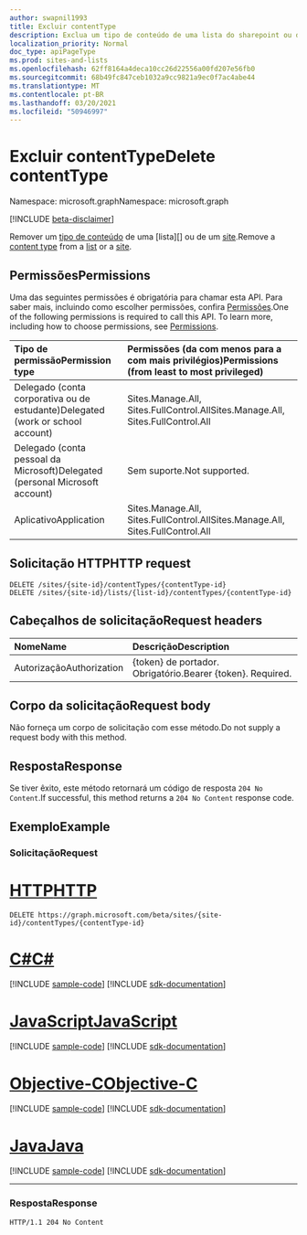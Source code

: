 ```yaml
---
author: swapnil1993
title: Excluir contentType
description: Exclua um tipo de conteúdo de uma lista do sharepoint ou de um site.
localization_priority: Normal
doc_type: apiPageType
ms.prod: sites-and-lists
ms.openlocfilehash: 62ff8164a4deca10cc26d22556a00fd207e56fb0
ms.sourcegitcommit: 68b49fc847ceb1032a9cc9821a9ec0f7ac4abe44
ms.translationtype: MT
ms.contentlocale: pt-BR
ms.lasthandoff: 03/20/2021
ms.locfileid: "50946997"
---
```

# <a name="delete-contenttype"></a><span data-ttu-id="a95cb-103">Excluir contentType</span><span class="sxs-lookup"><span data-stu-id="a95cb-103">Delete contentType</span></span>
<span data-ttu-id="a95cb-104">Namespace: microsoft.graph</span><span class="sxs-lookup"><span data-stu-id="a95cb-104">Namespace: microsoft.graph</span></span>

[!INCLUDE [beta-disclaimer](../../includes/beta-disclaimer.md)]

<span data-ttu-id="a95cb-105">Remover um [tipo de conteúdo][contentType] de uma [lista][] ou de um [site][].</span><span class="sxs-lookup"><span data-stu-id="a95cb-105">Remove a [content type][contentType] from a [list][] or a [site][].</span></span>


## <a name="permissions"></a><span data-ttu-id="a95cb-106">Permissões</span><span class="sxs-lookup"><span data-stu-id="a95cb-106">Permissions</span></span>
<span data-ttu-id="a95cb-p101">Uma das seguintes permissões é obrigatória para chamar esta API. Para saber mais, incluindo como escolher permissões, confira [Permissões](/graph/permissions_reference.md).</span><span class="sxs-lookup"><span data-stu-id="a95cb-p101">One of the following permissions is required to call this API. To learn more, including how to choose permissions, see [Permissions](/graph/permissions_reference.md).</span></span>

|<span data-ttu-id="a95cb-109">Tipo de permissão</span><span class="sxs-lookup"><span data-stu-id="a95cb-109">Permission type</span></span>      | <span data-ttu-id="a95cb-110">Permissões (da com menos para a com mais privilégios)</span><span class="sxs-lookup"><span data-stu-id="a95cb-110">Permissions (from least to most privileged)</span></span>              |
|:--------------------|:---------------------------------------------------------|
|<span data-ttu-id="a95cb-111">Delegado (conta corporativa ou de estudante)</span><span class="sxs-lookup"><span data-stu-id="a95cb-111">Delegated (work or school account)</span></span> | <span data-ttu-id="a95cb-112">Sites.Manage.All, Sites.FullControl.All</span><span class="sxs-lookup"><span data-stu-id="a95cb-112">Sites.Manage.All, Sites.FullControl.All</span></span>    |
|<span data-ttu-id="a95cb-113">Delegado (conta pessoal da Microsoft)</span><span class="sxs-lookup"><span data-stu-id="a95cb-113">Delegated (personal Microsoft account)</span></span> | <span data-ttu-id="a95cb-114">Sem suporte.</span><span class="sxs-lookup"><span data-stu-id="a95cb-114">Not supported.</span></span>    |
|<span data-ttu-id="a95cb-115">Aplicativo</span><span class="sxs-lookup"><span data-stu-id="a95cb-115">Application</span></span> | <span data-ttu-id="a95cb-116">Sites.Manage.All, Sites.FullControl.All</span><span class="sxs-lookup"><span data-stu-id="a95cb-116">Sites.Manage.All, Sites.FullControl.All</span></span> |

## <a name="http-request"></a><span data-ttu-id="a95cb-117">Solicitação HTTP</span><span class="sxs-lookup"><span data-stu-id="a95cb-117">HTTP request</span></span>

<!-- { "blockType": "ignored" } -->

```http
DELETE /sites/{site-id}/contentTypes/{contentType-id}
DELETE /sites/{site-id}/lists/{list-id}/contentTypes/{contentType-id}
```

## <a name="request-headers"></a><span data-ttu-id="a95cb-118">Cabeçalhos de solicitação</span><span class="sxs-lookup"><span data-stu-id="a95cb-118">Request headers</span></span>
|<span data-ttu-id="a95cb-119">Nome</span><span class="sxs-lookup"><span data-stu-id="a95cb-119">Name</span></span>|<span data-ttu-id="a95cb-120">Descrição</span><span class="sxs-lookup"><span data-stu-id="a95cb-120">Description</span></span>|
|:---|:---|
|<span data-ttu-id="a95cb-121">Autorização</span><span class="sxs-lookup"><span data-stu-id="a95cb-121">Authorization</span></span>|<span data-ttu-id="a95cb-p102">{token} de portador. Obrigatório.</span><span class="sxs-lookup"><span data-stu-id="a95cb-p102">Bearer {token}. Required.</span></span>|


## <a name="request-body"></a><span data-ttu-id="a95cb-124">Corpo da solicitação</span><span class="sxs-lookup"><span data-stu-id="a95cb-124">Request body</span></span>

<span data-ttu-id="a95cb-125">Não forneça um corpo de solicitação com esse método.</span><span class="sxs-lookup"><span data-stu-id="a95cb-125">Do not supply a request body with this method.</span></span>

## <a name="response"></a><span data-ttu-id="a95cb-126">Resposta</span><span class="sxs-lookup"><span data-stu-id="a95cb-126">Response</span></span>

<span data-ttu-id="a95cb-127">Se tiver êxito, este método retornará um código de resposta `204 No Content`.</span><span class="sxs-lookup"><span data-stu-id="a95cb-127">If successful, this method returns a `204 No Content` response code.</span></span>

## <a name="example"></a><span data-ttu-id="a95cb-128">Exemplo</span><span class="sxs-lookup"><span data-stu-id="a95cb-128">Example</span></span>

### <a name="request"></a><span data-ttu-id="a95cb-129">Solicitação</span><span class="sxs-lookup"><span data-stu-id="a95cb-129">Request</span></span>

# <a name="http"></a>[<span data-ttu-id="a95cb-130">HTTP</span><span class="sxs-lookup"><span data-stu-id="a95cb-130">HTTP</span></span>](#tab/http)
<!-- {
  "blockType": "request",
  "name": "delete_contenttype"
}
-->

```http
DELETE https://graph.microsoft.com/beta/sites/{site-id}/contentTypes/{contentType-id}
```
# <a name="c"></a>[<span data-ttu-id="a95cb-131">C#</span><span class="sxs-lookup"><span data-stu-id="a95cb-131">C#</span></span>](#tab/csharp)
[!INCLUDE [sample-code](../includes/snippets/csharp/delete-contenttype-csharp-snippets.md)]
[!INCLUDE [sdk-documentation](../includes/snippets/snippets-sdk-documentation-link.md)]

# <a name="javascript"></a>[<span data-ttu-id="a95cb-132">JavaScript</span><span class="sxs-lookup"><span data-stu-id="a95cb-132">JavaScript</span></span>](#tab/javascript)
[!INCLUDE [sample-code](../includes/snippets/javascript/delete-contenttype-javascript-snippets.md)]
[!INCLUDE [sdk-documentation](../includes/snippets/snippets-sdk-documentation-link.md)]

# <a name="objective-c"></a>[<span data-ttu-id="a95cb-133">Objective-C</span><span class="sxs-lookup"><span data-stu-id="a95cb-133">Objective-C</span></span>](#tab/objc)
[!INCLUDE [sample-code](../includes/snippets/objc/delete-contenttype-objc-snippets.md)]
[!INCLUDE [sdk-documentation](../includes/snippets/snippets-sdk-documentation-link.md)]

# <a name="java"></a>[<span data-ttu-id="a95cb-134">Java</span><span class="sxs-lookup"><span data-stu-id="a95cb-134">Java</span></span>](#tab/java)
[!INCLUDE [sample-code](../includes/snippets/java/delete-contenttype-java-snippets.md)]
[!INCLUDE [sdk-documentation](../includes/snippets/snippets-sdk-documentation-link.md)]

---


### <a name="response"></a><span data-ttu-id="a95cb-135">Resposta</span><span class="sxs-lookup"><span data-stu-id="a95cb-135">Response</span></span>
<!-- {
  "blockType": "response",
  "truncated": true
}
-->

```http
HTTP/1.1 204 No Content
```

[list]: ../resources/list.md
[contentType]: ../resources/contentType.md
[site]: ../resources/site.md
